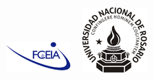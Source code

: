 <p align="center">
  <img src="/assets/FCEIA-logo.png" width="150" />
&nbsp; &nbsp; &nbsp;
  <img src="/assets/LOGO-UNR-NEGRO.png" width="150" /> 
</p>
